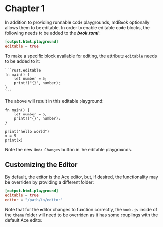 # Chapter 1

In addition to providing runnable code playgrounds, mdBook optionally allows them
to be editable. In order to enable editable code blocks, the following needs to
be added to the ***book.toml***:

```toml
[output.html.playground]
editable = true
```

To make a specific block available for editing, the attribute `editable` needs
to be added to it:

<pre><code class="language-markdown">```rust,editable
fn main() {
    let number = 5;
    print!("{}", number);
}
```</code></pre>

The above will result in this editable playground:

```rust,editable
fn main() {
    let number = 5;
    print!("{}", number);
}
```

```python,editable
print("hello world")
x = 5
print(x)
```

Note the new `Undo Changes` button in the editable playgrounds.

## Customizing the Editor

By default, the editor is the [Ace](https://ace.c9.io/) editor, but, if desired,
the functionality may be overriden by providing a different folder:

```toml
[output.html.playground]
editable = true
editor = "/path/to/editor"
```

Note that for the editor changes to function correctly, the `book.js` inside of
the `theme` folder will need to be overriden as it has some couplings with the
default Ace editor.